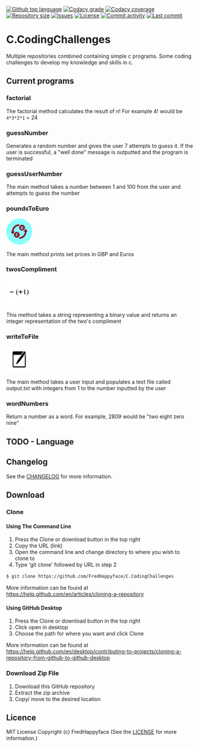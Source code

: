 <p float="left">
<a href="../../"><img src="https://img.shields.io/github/languages/top/FredHappyface/C.CodingChallenges.svg?style=flat-square" alt="Github top language"></a>
<a href="https://www.codacy.com/manual/FredHappyface/C.CodingChallenges"><img src="https://img.shields.io/codacy/grade/[codacy-proj-id].svg?style=flat-square" alt="Codacy grade"></a>
<a href="https://www.codacy.com/manual/FredHappyface/C.CodingChallenges"><img src="https://img.shields.io/codacy/coverage/[codacy-proj-id].svg?style=flat-square" alt="Codacy coverage"></a>
<a href="../../"><img src="https://img.shields.io/github/repo-size/FredHappyface/C.CodingChallenges.svg?style=flat-square" alt="Repository size"></a>
<a href="../../issues"><img src="https://img.shields.io/github/issues/FredHappyface/C.CodingChallenges.svg?style=flat-square" alt="Issues"></a>
<a href="/LICENSE.md"><img src="https://img.shields.io/github/license/FredHappyface/C.CodingChallenges.svg?style=flat-square" alt="License"></a>
<a href="../../commits/master"><img src="https://img.shields.io/github/commit-activity/m/FredHappyface/C.CodingChallenges.svg?style=flat-square" alt="Commit activity"></a>
<a href="../../commits/master"><img src="https://img.shields.io/github/last-commit/FredHappyface/C.CodingChallenges.svg?"style=flat-square" alt="Last commit"></a>
</p>

# C.CodingChallenges

Multiple repositories combined containing simple c programs. Some coding
challenges to develop my knowledge and skills in c.

## Current programs
### factorial
The factorial method calculates the result of
n! For example 4! would be `4*3*2*1` = 24
### guessNumber
Generates a random number and gives the user 7 attempts
to guess it. If the user is successful, a "well done" message
is outputted and the program is terminated
### guessUserNumber
The main method takes a number between 1 and 100 from the user and
attempts to guess the number
### poundsToEuro
<img src="readme-assets/icons/poundsToEuro.png" alt="Project Icon" width="70">

The main method prints set prices in GBP and Euros
### twosCompliment
<img src="readme-assets/icons/twosCompliment.png" alt="Project Icon" width="70">

This method takes a string representing a binary value
and returns an integer representation of the two's compliment
### writeToFile
<img src="readme-assets/icons/writeToFile.png" alt="Project Icon" width="70">

The main method takes a user input and populates a text file called output.txt with integers from 1
to the number inputted by the user
### wordNumbers
Return a number as a word. For example, 2809 would be "two eight zero nine"

## TODO - Language

## Changelog
See the [CHANGELOG](/CHANGELOG.md) for more information.

## Download
### Clone
#### Using The Command Line
1. Press the Clone or download button in the top right
2. Copy the URL (link)
3. Open the command line and change directory to where you wish to
clone to
4. Type 'git clone' followed by URL in step 2
```bash
$ git clone https://github.com/FredHappyface/C.CodingChallenges
```

More information can be found at
<https://help.github.com/en/articles/cloning-a-repository>

#### Using GitHub Desktop
1. Press the Clone or download button in the top right
2. Click open in desktop
3. Choose the path for where you want and click Clone

More information can be found at
<https://help.github.com/en/desktop/contributing-to-projects/cloning-a-repository-from-github-to-github-desktop>

### Download Zip File

1. Download this GitHub repository
2. Extract the zip archive
3. Copy/ move to the desired location

## Licence
MIT License
Copyright (c) FredHappyface
(See the [LICENSE](/LICENSE.md) for more information.)
